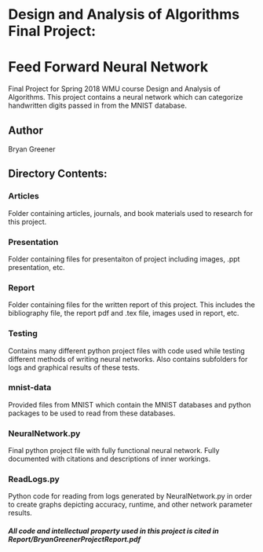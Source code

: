 # Design and Analysis of Algorithms Final Project:
# Feed Forward Neural Network
Final Project for Spring 2018 WMU course Design and Analysis of Algorithms. This project contains a neural network which can categorize handwritten digits passed in from the MNIST database.

## Author
Bryan Greener

## Directory Contents:
### Articles
Folder containing articles, journals, and book materials used to research for this project.

### Presentation
Folder containing files for presentaiton of project including images, .ppt presentation, etc.

### Report
Folder containing files for the written report of this project. This includes the bibliography file, the report pdf and .tex file, images used in report, etc.

### Testing
Contains many different python project files with code used while testing different methods of writing neural networks. Also contains subfolders for logs and graphical results of these tests.

### mnist-data
Provided files from MNIST which contain the MNIST databases and python packages to be used to read from these databases.

### NeuralNetwork.py
Final python project file with fully functional neural network. Fully documented with citations and descriptions of inner workings.

### ReadLogs.py
Python code for reading from logs generated by NeuralNetwork.py in order to create graphs depicting accuracy, runtime, and other network parameter results.


##### All code and intellectual property used in this project is cited in Report/BryanGreenerProjectReport.pdf
